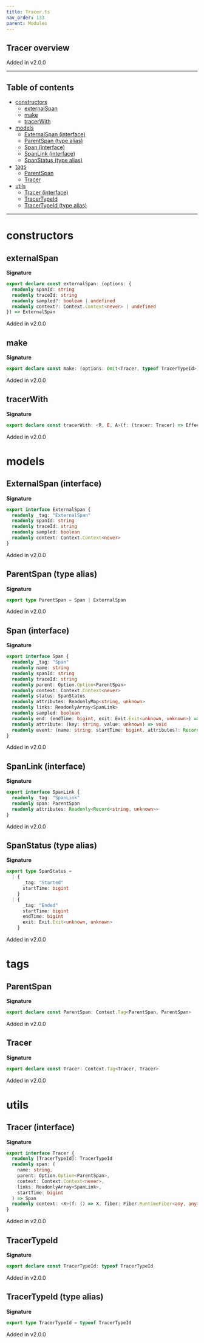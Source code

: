 ```yaml
---
title: Tracer.ts
nav_order: 133
parent: Modules
---
```


## Tracer overview

Added in v2.0.0

---

<h2 class="text-delta">Table of contents</h2>

- [constructors](#constructors)
  - [externalSpan](#externalspan)
  - [make](#make)
  - [tracerWith](#tracerwith)
- [models](#models)
  - [ExternalSpan (interface)](#externalspan-interface)
  - [ParentSpan (type alias)](#parentspan-type-alias)
  - [Span (interface)](#span-interface)
  - [SpanLink (interface)](#spanlink-interface)
  - [SpanStatus (type alias)](#spanstatus-type-alias)
- [tags](#tags)
  - [ParentSpan](#parentspan)
  - [Tracer](#tracer)
- [utils](#utils)
  - [Tracer (interface)](#tracer-interface)
  - [TracerTypeId](#tracertypeid)
  - [TracerTypeId (type alias)](#tracertypeid-type-alias)

---

# constructors

## externalSpan

**Signature**

```ts
export declare const externalSpan: (options: {
  readonly spanId: string
  readonly traceId: string
  readonly sampled?: boolean | undefined
  readonly context?: Context.Context<never> | undefined
}) => ExternalSpan
```

Added in v2.0.0

## make

**Signature**

```ts
export declare const make: (options: Omit<Tracer, typeof TracerTypeId>) => Tracer
```

Added in v2.0.0

## tracerWith

**Signature**

```ts
export declare const tracerWith: <R, E, A>(f: (tracer: Tracer) => Effect<R, E, A>) => Effect<R, E, A>
```

Added in v2.0.0

# models

## ExternalSpan (interface)

**Signature**

```ts
export interface ExternalSpan {
  readonly _tag: "ExternalSpan"
  readonly spanId: string
  readonly traceId: string
  readonly sampled: boolean
  readonly context: Context.Context<never>
}
```

Added in v2.0.0

## ParentSpan (type alias)

**Signature**

```ts
export type ParentSpan = Span | ExternalSpan
```

Added in v2.0.0

## Span (interface)

**Signature**

```ts
export interface Span {
  readonly _tag: "Span"
  readonly name: string
  readonly spanId: string
  readonly traceId: string
  readonly parent: Option.Option<ParentSpan>
  readonly context: Context.Context<never>
  readonly status: SpanStatus
  readonly attributes: ReadonlyMap<string, unknown>
  readonly links: ReadonlyArray<SpanLink>
  readonly sampled: boolean
  readonly end: (endTime: bigint, exit: Exit.Exit<unknown, unknown>) => void
  readonly attribute: (key: string, value: unknown) => void
  readonly event: (name: string, startTime: bigint, attributes?: Record<string, unknown>) => void
}
```

Added in v2.0.0

## SpanLink (interface)

**Signature**

```ts
export interface SpanLink {
  readonly _tag: "SpanLink"
  readonly span: ParentSpan
  readonly attributes: Readonly<Record<string, unknown>>
}
```

Added in v2.0.0

## SpanStatus (type alias)

**Signature**

```ts
export type SpanStatus =
  | {
      _tag: "Started"
      startTime: bigint
    }
  | {
      _tag: "Ended"
      startTime: bigint
      endTime: bigint
      exit: Exit.Exit<unknown, unknown>
    }
```

Added in v2.0.0

# tags

## ParentSpan

**Signature**

```ts
export declare const ParentSpan: Context.Tag<ParentSpan, ParentSpan>
```

Added in v2.0.0

## Tracer

**Signature**

```ts
export declare const Tracer: Context.Tag<Tracer, Tracer>
```

Added in v2.0.0

# utils

## Tracer (interface)

**Signature**

```ts
export interface Tracer {
  readonly [TracerTypeId]: TracerTypeId
  readonly span: (
    name: string,
    parent: Option.Option<ParentSpan>,
    context: Context.Context<never>,
    links: ReadonlyArray<SpanLink>,
    startTime: bigint
  ) => Span
  readonly context: <X>(f: () => X, fiber: Fiber.RuntimeFiber<any, any>) => X
}
```

Added in v2.0.0

## TracerTypeId

**Signature**

```ts
export declare const TracerTypeId: typeof TracerTypeId
```

Added in v2.0.0

## TracerTypeId (type alias)

**Signature**

```ts
export type TracerTypeId = typeof TracerTypeId
```

Added in v2.0.0
